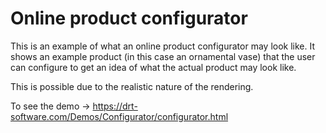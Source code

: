 # Online product configurator

This is an example of what an online product configurator may look like.
It shows an example product (in this case an ornamental vase) that the user can configure to get an idea of what the actual product may look like.

This is possible due to the realistic nature of the rendering.

To see the demo -> https://drt-software.com/Demos/Configurator/configurator.html
